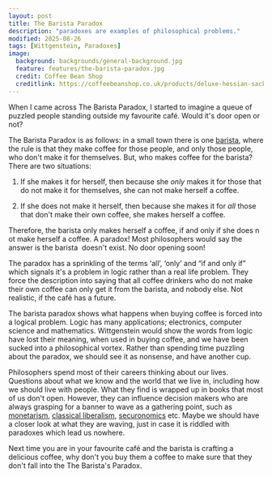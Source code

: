 ```yaml
---
layout: post
title: The Barista Paradox
description: "paradoxes are examples of philosophical problems."
modified: 2025-08-26
tags: [Wittgenstein, Paradoxes]
image:
  background: backgrounds/general-background.jpg
  feature: features/the-barista-paradox.jpg
  credit: Coffee Bean Shop
  creditlink: https://coffeebeanshop.co.uk/products/deluxe-hessian-sack
---
```


When I came across The Barista Paradox, I started to imagine a queue of puzzled people standing outside my favourite café. Would it's door open or not?

The Barista Paradox is as follows: in a small town there is one [barista](https://en.wikipedia.org/wiki/Barista), where the rule is that they make coffee for those people, and only those people, who don't make it for themselves. But, who makes coffee for the barista? There are two situations:

1. If she makes it for herself, then because she <i>only</i> makes it for those that do not make it for themselves, she can not make herself a coffee.

2. If she does not make it herself, then because she makes it for <i>all</i> those that don't make their own coffee, she makes herself a coffee.

Therefore, the barista only makes herself a coffee, if and only if she does not make herself a coffee. A paradox! Most philosophers would say the answer is the barista 
doesn't exist. No door opening soon!

The paradox has a sprinkling of the terms ‘all’, ‘only’ and “if and only if” which signals it's a problem in logic rather than a real life problem. They force the description into saying that all coffee drinkers who do not make their own coffee can only get it from the barista, and nobody else. Not realistic, if the café has a future.

The barista paradox shows what happens when buying coffee is forced into a logical problem.  Logic has many applications; electronics, computer science and mathematics. Wittgenstein would show the words from logic have lost their meaning, when used in buying coffee, and we have been sucked into a philosophical vortex.  Rather than spending time puzzling about the paradox, we should see it as nonsense, and have another cup.


Philosophers spend most of their careers thinking about our lives. Questions about what we know and the world that we live in, including how we should live with people. What they find is wrapped up in books that most of us don't open. However, they can influence decision makers who are always grasping for a banner to wave as a gathering point, such as [monetarism](https://en.wikipedia.org/wiki/Monetarism),  [classical liberalism](https://en.wikipedia.org/wiki/Classical_liberalism), [securonomics](https://www.neweconomybrief.net/the-digest/securonomics-explained) etc. Maybe we should have a closer look at what they are waving, just in case it is riddled with paradoxes which lead us nowhere.   

Next time you are in your favourite café and the barista is crafting a delicious coffee, why don't you buy them a coffee to make sure that they don't fall into the The Barista's Paradox.
